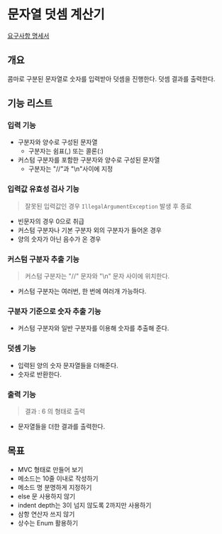 문자열 덧셈 계산기
====
[요구사항 명세서](https://drive.google.com/file/d/1aow96VTo9p9PpyA6JyjOCLJP4YR6eEUt/view?usp=sharing)

개요
----
콤마로 구분된 문자열로 숫자를 입력받아 덧셈을 진행한다. 
덧셈 결과를 출력한다. 

기능 리스트
----

### 입력 기능
* 구분자와 양수로 구성된 문자열
  * 구분자는 쉼표(,) 또는 콜론(:)
* 커스텀 구분자를 포함한 구분자와 양수로 구성된 문자열
  * 구분자는 "//"과 "\n"사이에 지정

### 입력값 유효성 검사 기능
> 잘못된 입력값인 경우 `IllegalArgumentException` 발생 후 종료

* 빈문자의 경우 0으로 취급
* 커스텀 구분자나 기본 구분자 외의 구분자가 들어온 경우
* 양의 숫자가 아닌 음수가 온 경우

### 커스텀 구분자 추출 기능
> 커스텀 구분자는 "//" 문자와 "\n" 문자 사이에 위치한다. 
* 커스텀 구분자는 여러번, 한 번에 여러개 가능하다.

### 구분자 기준으로 숫자 추출 기능
* 커스텀 구분자와 일반 구분자를 이용해 숫자를 추출해 준다. 

### 덧셈 기능
* 입력된 양의 숫자 문자열들을 더해준다. 
* 숫자로 반환한다. 

### 출력 기능
> 결과 : 6 의 형태로 출력
* 문자열들을 더한 결과를 출력한다. 

목표
----
* MVC 형태로 만들어 보기
* 메소드는 10줄 이내로 작성하기
* 메소드 명 분명하게 지정하기
* else 문 사용하지 않기
* indent depth는 3이 넘지 않도록 2까지만 사용하기
* 삼항 연산자 쓰지 않기
* 상수는 Enum 활용하기